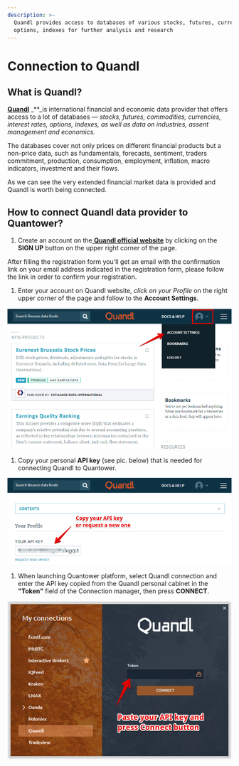 ```yaml
---
description: >-
  Quandl provides access to databases of various stocks, futures, currencies,
  options, indexes for further analysis and research
---
```


# Connection to Quandl

## **What is Quandl?**

[**Quandl**](https://www.quandl.com/) _\*\*_is international financial and economic data provider that offers access to a lot of databases — _stocks, futures, commodities, currencies, interest rates, options, indexes, as well as data on industries, assent management and economics._

The databases cover not only prices on different financial products but a non-price data, such as fundamentals, forecasts, sentiment, traders commitment, production, consumption, employment, inflation, macro indicators, investment and their flows.

As we can see the very extended financial market data is provided and Quandl is worth being connected.

## How to connect Quandl data provider to Quantower?

1. Create an account on the[ **Quandl official website**](https://www.quandl.com/sign-up-modal?defaultModal=showSignUp) by clicking on the **SIGN UP** button on the upper right corner of the page.

After filling the registration form you'll get an email with the confirmation link on your email address indicated in the registration form, please follow the link in order to confirm your registration.

1. Enter your account on Quandl website, _click on your Profile_ on the right upper corner of the page and follow to the **Account Settings**.

![](../.gitbook/assets/quandl_get-an-api-key.png)

1. Copy your personal **API key** \(see pic. below\) that is needed for connecting Quandl to Quantower.

![](../.gitbook/assets/quandl-copy-api-key.png)

1. When launching Quantower platform, select Quandl connection and enter the API key copied from the Quandl personal cabinet in the **"Token"** field of the Connection manager, then press **CONNECT**.

![](../.gitbook/assets/connect-to-quandl-via-quantower.png)

